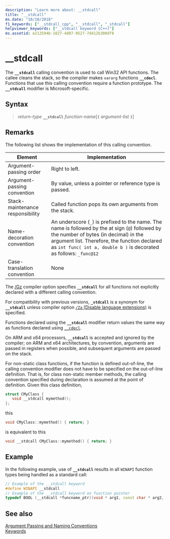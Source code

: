 ```yaml
---
description: "Learn more about: __stdcall"
title: "__stdcall"
ms.date: "10/10/2018"
f1_keywords: ["__stdcall_cpp", "__stdcall", "_stdcall"]
helpviewer_keywords: ["__stdcall keyword [C++]"]
ms.assetid: e212594b-1827-4d07-9527-7d412b300df8
---
```

# __stdcall

The **`__stdcall`** calling convention is used to call Win32 API functions. The callee cleans the stack, so the compiler makes `vararg` functions **`__cdecl`**. Functions that use this calling convention require a function prototype. The **`__stdcall`** modifier is Microsoft-specific.

## Syntax

> *return-type* **`__stdcall`** *function-name*[**`(`** *argument-list* **`)`**]

## Remarks

The following list shows the implementation of this calling convention.

|Element|Implementation|
|-------------|--------------------|
|Argument-passing order|Right to left.|
|Argument-passing convention|By value, unless a pointer or reference type is passed.|
|Stack-maintenance responsibility|Called function pops its own arguments from the stack.|
|Name-decoration convention|An underscore (`_`) is prefixed to the name. The name is followed by the at sign (`@`) followed by the number of bytes (in decimal) in the argument list. Therefore, the function declared as `int func( int a, double b )` is decorated as follows: `_func@12`|
|Case-translation convention|None|

The [/Gz](../build/reference/gd-gr-gv-gz-calling-convention.md) compiler option specifies **`__stdcall`** for all functions not explicitly declared with a different calling convention.

For compatibility with previous versions, **`_stdcall`** is a synonym for **`__stdcall`** unless compiler option [`/Za` \(Disable language extensions)](../build/reference/za-ze-disable-language-extensions.md) is specified.

Functions declared using the **`__stdcall`** modifier return values the same way as functions declared using [`__cdecl`](../cpp/cdecl.md).

On ARM and x64 processors, **`__stdcall`** is accepted and ignored by the compiler; on ARM and x64 architectures, by convention, arguments are passed in registers when possible, and subsequent arguments are passed on the stack.

For non-static class functions, if the function is defined out-of-line, the calling convention modifier does not have to be specified on the out-of-line definition. That is, for class non-static member methods, the calling convention specified during declaration is assumed at the point of definition. Given this class definition,

```cpp
struct CMyClass {
   void __stdcall mymethod();
};
```

this

```cpp
void CMyClass::mymethod() { return; }
```

is equivalent to this

```cpp
void __stdcall CMyClass::mymethod() { return; }
```

## Example

In the following example, use of **`__stdcall`** results in all `WINAPI` function types being handled as a standard call:

```cpp
// Example of the __stdcall keyword
#define WINAPI __stdcall
// Example of the __stdcall keyword on function pointer
typedef BOOL (__stdcall *funcname_ptr)(void * arg1, const char * arg2, DWORD flags, ...);
```

## See also

[Argument Passing and Naming Conventions](../cpp/argument-passing-and-naming-conventions.md)<br/>
[Keywords](../cpp/keywords-cpp.md)
